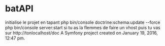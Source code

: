 batAPI
======
initialise le projet en tapant php bin/console doctrine:schema:update --force
php bin/console server:start si tu as la flemmes de faire un vhost
puis tu vas sur http://tonlocalhost/doc
A Symfony project created on January 19, 2016, 12:47 pm.
